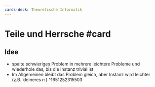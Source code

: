 ```yaml
---
cards-deck: Theoretische Informatik
---
```


# Teile und Herrsche #card 
## Idee
- spalte schwieriges Problem in mehrere leichtere Probleme und wiederhole das, bis die Instanz trivial ist
- Im Allgemeinen bleibt das Problem gleich, aber Instanz wird leichter (z.B. kleineres $n$ )
^1651252315503
